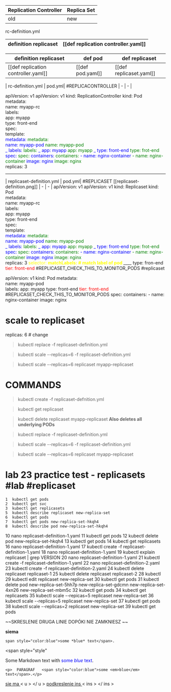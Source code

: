 | Replication Controller | Replica Set|
|-|-|
| old | new |

rc-definition.yml

| definition replicaset| [[def replication controller.yaml]]
|-|-|

| definition replicaset | def pod  | def replicaset |
|-|-| - |
| [[def replication controller.yaml]] | [[def pod.yaml]] | [[def replicaset.yaml]] |


| rc-definition.yml | pod.yml| #REPLICACONTROLLER
| - | - |

 apiVersion: v1                                                     apiVersion: v1 
	kind: ReplicationController                              kind: Pod  
	  metadata:                                                       
		  name: myapp-rc                                          
		  labels:                                                          
			  app: myapp                                            
			  type: front-end                                           
spec:                                                                    
	template:                                                          
		<span style="color:blue">  metadata:  </span>                                                   <span style="color:green">metadata:</span>                                             
		  <span style="color:blue">  name: myapp-pod    </span>                                       <span style="color:green">name: myapp-pod</span>                                             
	     <span style="color:blue">_ labels:</span>                                                            <span style="color:green">labels:</span>
		   <span style="color:blue">_ app: myapp</span>                                                    <span style="color:green">app: myapp</span>
            <span style="color:blue">_ type: front-end</span>                                              <span style="color:green">type: frot-end</span>
		<span style="color:blue">    spec:</span>                                                           <span style="color:green"> spec:</span>
		  <span style="color:blue">  containers:</span>                                                     <span style="color:green">containers:</span>
	      <span style="color:blue">   - name: nginx-container</span>                                <span style="color:green">- name: nginx-container</span> 
	 	<span style="color:blue">    image: nginx</span>                                                  <span style="color:green">image: nginx    </span>     
replicas: 3 

---

| replicaset-definition.yml | pod.yml| #REPLICASET  [[replicaset-definition.png]]
| - | - |
 apiVersion: v1                                                     apiVersion: v1 
 kind: Replicaset                                                  kind: Pod  
 metadata:                                                       
		  name: myapp-rc                                          
		  labels:                                                          
			  app: myapp                                            
			  type: front-end                                           
spec:                                                                    
	template:                                                          
		<span style="color:blue">  metadata:  </span>                                                   <span style="color:green">metadata:</span>                                             
		  <span style="color:blue">  name: myapp-pod    </span>                                       <span style="color:green">name: myapp-pod</span>                                             
	     <span style="color:blue">_ labels:</span>                                                            <span style="color:green">labels:</span> 
		   <span style="color:blue">_ app: myapp</span>                                                    <span style="color:green">app: myapp</span> 
            <span style="color:blue">_ type: front-end</span>                                              <span style="color:green">type: frot-end</span>
		<span style="color:blue">    spec:</span>                                                           <span style="color:green"> spec:</span>
		  <span style="color:blue">  containers:</span>                                                     <span style="color:green">containers:</span>
	      <span style="color:blue">   - name: nginx-container</span>                                <span style="color:green">- name: nginx-container</span> 
	 	<span style="color:blue">    image: nginx</span>                                                  <span style="color:green">image: nginx    </span>     
replicas: 3 
<span style="color:yellow" >selector: </span>
<span style="color:yellow" >____matchLabels: # match label of pod </span>
<span style="color:yellow" >____ ____     type: fron-end</span>
              <span style="color:red">tier: front-end</span> #REPLICASET_CHECK_THIS_TO_MONITOR_PODS #replicaset

apiVersion: v1
kind: Pod
	metadata:                                             
		name: myapp-pod                                             
		labels: 
			app: myapp
			type: front-end
			     <span style="color:red">tier: front-end</span> #REPLICASET_CHECK_THIS_TO_MONITOR_PODS
spec:
	containers:
	- name: nginx-container
		image: nginx  


# scale to replicaset
replicas: 6 # change
>kubectl replace -f replicaset-definition.yml

>kubectl scale --replicas=6 -f replicaset-definition.yml

>kubectl scale --replicas=6 replicaset myapp-replicaset 

# COMMANDS

>kubectl create -f replicaset-defnition.yml

>kubectl get replicaset

>kubectl delete replicaset myapp-replicaset  **Also deletes all underlying PODs**

>kubectl replace -f replicaset-definition.yml

>kubectl scale --replicas=6 -f replicaset-definition.yml

> kubectl scale --replicas=6 replicaset myapp-replicaset


# lab 23 practice test - replicasets #lab #replicaset 
    1  kubectl get pods
    2  kubectl get svc
    3  kubectl get replicasets
    5  kubectl describe replicaset new-replica-set 
    6  kubectl get pods
    7  kubectl get pods new-replica-set-hkqh4 
    8  kubectl describe pod new-replica-set-hkqh4 
   10  nano replicaset-definition-1.yaml 
   11  kubectl get pods
   12  kubectl delete pod new-replica-set-hkqh4 
   13  kubectl get pods
   14  kubectl get replicasets
   16  nano replicaset-definition-1.yaml 
   17  kubectl create -f replicaset-definition-1.yaml 
   18  nano replicaset-definition-1.yaml 
   19  kubectl explain replicaset | grep VERSION
   20  nano replicaset-definition-1.yaml 
   21  kubectl create -f replicaset-definition-1.yaml 
   22  nano replicaset-definition-2.yaml 
   23  kubectl create -f replicaset-definition-2.yaml 
   24  kubectl delete replicaset replicaset-1
   25  kubectl delete replicaset replicaset-2
   28  kubectl 
   29  kubectl edit replicaset new-replica-set 
   30  kubectl get pods
   31  kubectl delete pod new-replica-set-5hh7p new-replica-set-gdcmn new-replica-set-4xn26 new-replica-set-mbm5c
   32  kubectl get pods
   34  kubectl get replicasets
   35  kubectl scale --repicas=5 replicaset new-replica-set
   36  kubectl scale --replicas=5 replicaset new-replica-set
   37  kubectl get pods
   38  kubectl scale --replicas=2 replicaset new-replica-set
   39  kubectl get pods

   
~~SKRESLENIE
DRUGA LINIE DOPÓKI NIE ZAMKNIESZ       ~~

**siema**
```
span style="color:blue">some *blue* text</span>.
```

<span style="style"

<p>Some Markdown text with <span style="color:blue">some <em>blue</em> text</span>.</p>

```
<p>  PARAGRAF   <span style="color:blue">some <em>blue</em> text</span>.</p>
```

<u>sie ma </u> < u >  </ u > 
<ins> podkreslenie ins </ins> < ins > </ ins >


